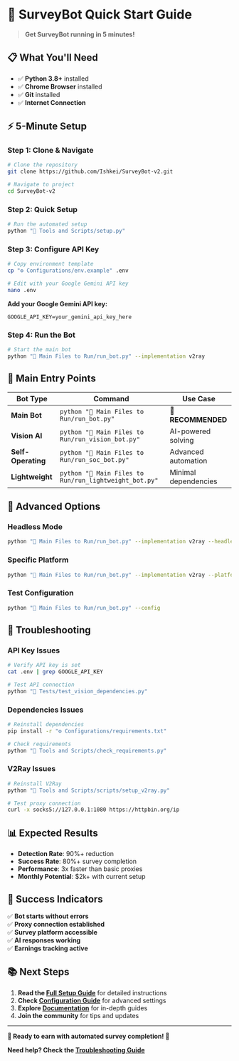 # 🚀 SurveyBot Quick Start Guide

> **Get SurveyBot running in 5 minutes!**

## 📋 What You'll Need

- ✅ **Python 3.8+** installed
- ✅ **Chrome Browser** installed  
- ✅ **Git** installed
- ✅ **Internet Connection**

## ⚡ 5-Minute Setup

### **Step 1: Clone & Navigate**
```bash
# Clone the repository
git clone https://github.com/Ishkei/SurveyBot-v2.git

# Navigate to project
cd SurveyBot-v2
```

### **Step 2: Quick Setup**
```bash
# Run the automated setup
python "🔧 Tools and Scripts/setup.py"
```

### **Step 3: Configure API Key**
```bash
# Copy environment template
cp "⚙️ Configurations/env.example" .env

# Edit with your Google Gemini API key
nano .env
```

**Add your Google Gemini API key:**
```env
GOOGLE_API_KEY=your_gemini_api_key_here
```

### **Step 4: Run the Bot**
```bash
# Start the main bot
python "🎯 Main Files to Run/run_bot.py" --implementation v2ray
```

## 🎯 Main Entry Points

| Bot Type | Command | Use Case |
|----------|---------|----------|
| **Main Bot** | `python "🎯 Main Files to Run/run_bot.py"` | 🎯 **RECOMMENDED** |
| **Vision AI** | `python "🎯 Main Files to Run/run_vision_bot.py"` | AI-powered solving |
| **Self-Operating** | `python "🎯 Main Files to Run/run_soc_bot.py"` | Advanced automation |
| **Lightweight** | `python "🎯 Main Files to Run/run_lightweight_bot.py"` | Minimal dependencies |

## 🔧 Advanced Options

### **Headless Mode**
```bash
python "🎯 Main Files to Run/run_bot.py" --implementation v2ray --headless
```

### **Specific Platform**
```bash
python "🎯 Main Files to Run/run_bot.py" --implementation v2ray --platform qmee
```

### **Test Configuration**
```bash
python "🎯 Main Files to Run/run_bot.py" --config
```

## 🚨 Troubleshooting

### **API Key Issues**
```bash
# Verify API key is set
cat .env | grep GOOGLE_API_KEY

# Test API connection
python "🧪 Tests/test_vision_dependencies.py"
```

### **Dependencies Issues**
```bash
# Reinstall dependencies
pip install -r "⚙️ Configurations/requirements.txt"

# Check requirements
python "🔧 Tools and Scripts/check_requirements.py"
```

### **V2Ray Issues**
```bash
# Reinstall V2Ray
python "🔧 Tools and Scripts/scripts/setup_v2ray.py"

# Test proxy connection
curl -x socks5://127.0.0.1:1080 https://httpbin.org/ip
```

## 📊 Expected Results

- **Detection Rate**: 90%+ reduction
- **Success Rate**: 80%+ survey completion  
- **Performance**: 3x faster than basic proxies
- **Monthly Potential**: $2k+ with current setup

## 🎉 Success Indicators

✅ **Bot starts without errors**  
✅ **Proxy connection established**  
✅ **Survey platform accessible**  
✅ **AI responses working**  
✅ **Earnings tracking active**  

## 📚 Next Steps

1. **Read the [Full Setup Guide](SETUP_GUIDE.md)** for detailed instructions
2. **Check [Configuration Guide](CONFIGURATION.md)** for advanced settings
3. **Explore [Documentation](docs/)** for in-depth guides
4. **Join the community** for tips and updates

---

**🚀 Ready to earn with automated survey completion! 🎯**

**Need help? Check the [Troubleshooting Guide](TROUBLESHOOTING.md)**
